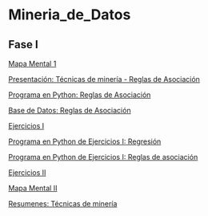# Mineria_de_Datos

## Fase I

[Mapa Mental 1](https://github.com/AlfonLLM/Mineria_de_Datos/blob/master/MapaMental_1_1887939.pdf)

[Presentación: Técnicas de minería - Reglas de Asociación](https://github.com/FernandoGonzalezC/MineriadeDatos/blob/master/Presentaci%C3%B3n_Reglas%20de%20asociaci%C3%B3n_002.pdf)

[Programa en Python: Reglas de Asociación](https://github.com/FernandoGonzalezC/MineriadeDatos/blob/master/Reglas_de_Asociacion.ipynb)

[Base de Datos: Reglas de Asociación](https://github.com/FernandoGonzalezC/MineriadeDatos/blob/master/Base%20de%20Datos.csv)

[Ejercicios I](https://github.com/FernandoGonzalezC/MineriadeDatos/blob/master/Ejercicios1_002.pdf)

[Programa en Python de Ejercicios I: Regresión](https://github.com/FernandoGonzalezC/MineriadeDatos/blob/master/Ejercicio%201%20-%20Regresi%C3%B3n.ipynb)

[Programa en Python de Ejercicios I: Reglas de asociación](https://github.com/FernandoGonzalezC/MineriadeDatos/blob/master/Ejercicio%201%20-%20Reglas%20de%20Asociaci%C3%B3n.ipynb)

[Ejercicios II]()

[Mapa Mental II]()

[Resumenes: Técnicas de minería](https://github.com/AlfonLLM/Mineria_de_Datos/blob/master/Resumenes_1887939.pdf)
